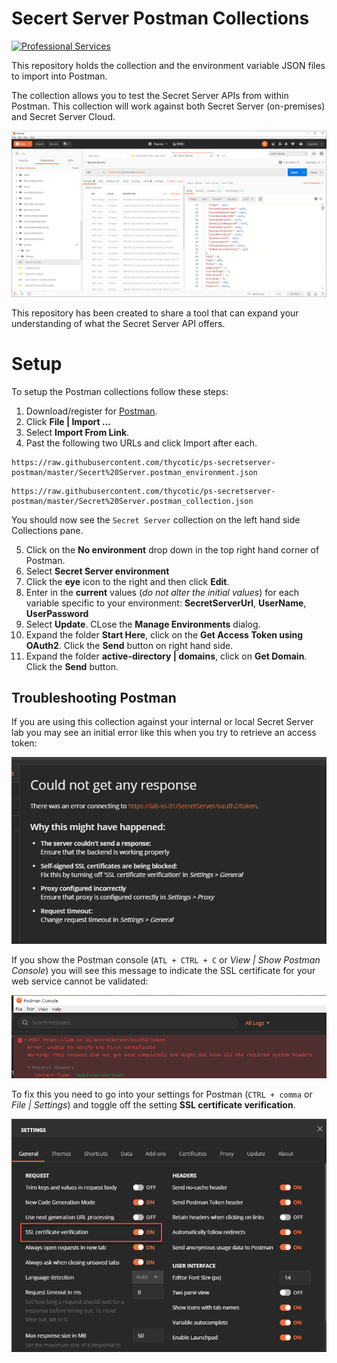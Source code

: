 # Secert Server Postman Collections

[![Professional Services](https://img.shields.io/badge/Professional%20Services-supported-informational?style=for-the-badge)]()

This repository holds the collection and the environment variable JSON files to import into Postman.

The collection allows you to test the Secret Server APIs from within Postman. This collection will work against both Secret Server (on-premises) and Secret Server Cloud.

![postman example view](/images/postman-example-view.png)

This repository has been created to share a tool that can expand your understanding of what the Secret Server API offers.

# Setup

To setup the Postman collections follow these steps:

1. Download/register for [Postman](https://www.getpostman.com/).
2. Click **File | Import ...**
3. Select **Import From Link**.
4. Past the following two URLs and click Import after each.

```
https://raw.githubusercontent.com/thycotic/ps-secretserver-postman/master/Secert%20Server.postman_environment.json
```

```
https://raw.githubusercontent.com/thycotic/ps-secretserver-postman/master/Secret%20Server.postman_collection.json
```

You should now see the `Secret Server` collection on the left hand side Collections pane.

5. Click on the **No environment** drop down in the top right hand corner of Postman.
6. Select **Secret Server environment**
7. Click the **eye** icon to the right and then click **Edit**.
8. Enter in the **current** values (_do not alter the initial values_) for each variable specific to your environment: **SecretServerUrl**, **UserName**, **UserPassword**
9. Select **Update**. CLose the **Manage Environments** dialog.
10. Expand the folder **Start Here**, click on the **Get Access Token using OAuth2**. Click the **Send** button on right hand side.
11. Expand the folder **active-directory | domains**, click on **Get Domain**. Click the **Send** button.

## Troubleshooting Postman

If you are using this collection against your internal or local Secret Server lab you may see an initial error like this when you try to retrieve an access token:

![postman initial error](/images/postman-initial-error.png)

If you show the Postman console (`ATL + CTRL + C` or _View | Show Postman Console_) you will see this message to indicate the SSL certificate for your web service cannot be validated:

![postman error](/images/postman-settings-ssl-cert-verification-log-entry.png)

To fix this you need to go into your settings for Postman (`CTRL + comma` or _File | Settings_) and toggle off the setting **SSL certificate verification**.

![postman cert verification error](/images/postman-settings-ssl-cert-verification.png)